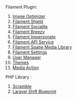 Filament Plugin:

1. <a href="https://filamentphp.com/plugins/joshembling-image-optimizer">Image Optimizer</a>
2. <a href="https://filamentphp.com/plugins/bezhansalleh-shield">Filament Shield</a>
3. <a href="https://filamentphp.com/plugins/dododedodonl-socialite">Filament Socialite</a>
4. <a href="https://filamentphp.com/plugins/jeffgreco-breezy">Filament Breezy</a>
5. <a href="https://filamentphp.com/plugins/joseph-szobody-impersonate">Filament Impersonate</a>
6. <a href="https://filamentphp.com/plugins/rupadana-api-service">Filament API Service</a>
7. <a href="https://filamentphp.com/plugins/filament-spatie-media-library">Filament Spatie Media Library</a>
8. <a href="https://filamentphp.com/plugins/filament-spatie-settings">Filament Settings</a>
9. <a href="https://filamentphp.com/plugins/3x1io-tomato-users">User Manager</a>
10. <a href="https://filamentphp.com/plugins/hasnayeen-themes">Themes</a>
11. <a href="https://filamentphp.com/plugins/hugomyb-media-action">Media Action</a>

PHP Library :

1. <a href="https://scramble.dedoc.co/">Scramble</a>
2. <a href="https://blueprint.laravelshift.com/">Laravel Shift Blueprint</a>
